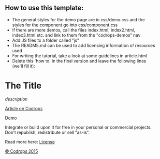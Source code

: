 ## How to use this template:

- The general styles for the demo page are in css/demo.css and the styles for the component go into css/component.css
- If there are more demos, call the files index.html, index2.html, index3.html etc. and link to them from the "codrops-demos" nav
- Add JS files to a folder called "js"
- The README.md can be used to add licensing information of resources used
- For writing the tutorial, take a look at some guidelines in article.html
- Delete this 'how to' in the final version and leave the following lines (we'll fill it):


The Title
=========

*description*

[Article on Codrops]()

[Demo]()

Integrate or build upon it for free in your personal or commercial projects. Don't republish, redistribute or sell "as-is". 

Read more here: [License](http://tympanus.net/codrops/licensing/)


[© Codrops 2015](http://www.codrops.com)


